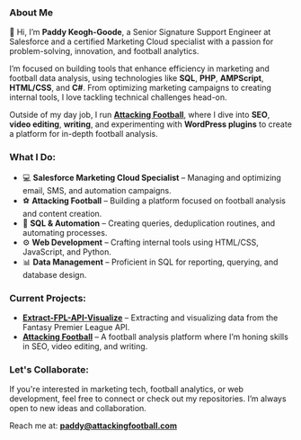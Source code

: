 ### About Me

👋 Hi, I’m **Paddy Keogh-Goode**, a Senior Signature Support Engineer at Salesforce and a certified Marketing Cloud specialist with a passion for problem-solving, innovation, and football analytics.

I’m focused on building tools that enhance efficiency in marketing and football data analysis, using technologies like **SQL**, **PHP**, **AMPScript**, **HTML/CSS**, and **C#**. From optimizing marketing campaigns to creating internal tools, I love tackling technical challenges head-on.

Outside of my day job, I run **[Attacking Football](https://attackingfootball.com)**, where I dive into **SEO**, **video editing**, **writing**, and experimenting with **WordPress plugins** to create a platform for in-depth football analysis.

### What I Do:

- 💻 **Salesforce Marketing Cloud Specialist** – Managing and optimizing email, SMS, and automation campaigns.
- ⚽ **Attacking Football** – Building a platform focused on football analysis and content creation.
- 🔧 **SQL & Automation** – Creating queries, deduplication routines, and automating processes.
- ⚙️ **Web Development** – Crafting internal tools using HTML/CSS, JavaScript, and Python.
- 📊 **Data Management** – Proficient in SQL for reporting, querying, and database design.

### Current Projects:
- [**Extract-FPL-API-Visualize**](https://github.com/paddykeoghgoode/Extract-FPL-API-Visualize) – Extracting and visualizing data from the Fantasy Premier League API.
- **[Attacking Football](https://attackingfootball.com)** – A football analysis platform where I’m honing skills in SEO, video editing, and writing.

### Let's Collaborate:
If you're interested in marketing tech, football analytics, or web development, feel free to connect or check out my repositories. I’m always open to new ideas and collaboration.

Reach me at: **paddy@attackingfootball.com**
